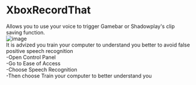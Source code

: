 # XboxRecordThat  
Allows you to use your voice to trigger Gamebar or Shadowplay's clip saving function.  
![image](https://user-images.githubusercontent.com/17979117/200087695-b024323a-3dfb-401a-9772-1a41dc071ab9.png)  
It is advized you train your computer to understand you better to avoid false positive speech recognition  
-Open Control Panel  
-Go to Ease of Access  
-Choose Speech Recognition  
-Then choose Train your computer to better understand you  
